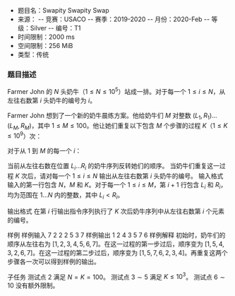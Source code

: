 - 题目名：Swapity Swapity Swap
- 来源：
-- 竞赛：USACO
-- 赛季：2019-2020
-- 月份：2020-Feb
-- 等级：Silver
-- 编号：T1
- 时间限制：2000 ms
- 空间限制：256 MiB
- 类型：传统
### 题目描述
Farmer John 的 $N$ 头奶牛（$1\leq N\leq 10^5$）站成一排。对于每一个 $1\leq i\leq N$，从左往右数第 $i$ 头奶牛的编号为 $i$。

Farmer John 想到了一个新的奶牛晨练方案。他给奶牛们 $M$ 对整数 $(L_1,R_1)\ldots (L_M,R_M)$，其中 $1\leq M\leq 100$。他让她们重复以下包含 $M$ 个步骤的过程 $K$（$1\leq K\leq 10^9$）次：

对于从 $1$ 到 $M$ 的每一个 $i$：

当前从左往右数在位置 $L_i\ldots R_i$ 的奶牛序列反转她们的顺序。
当奶牛们重复这一过程 $K$ 次后，请对每一个 $1\leq i\leq N$ 输出从左往右数第 $i$ 头奶牛的编号。
输入格式
输入的第一行包含 $N$，$M$ 和 $K$。对于每一个 $1\leq i\leq M$，第 $i+1$ 行包含 $L_i$ 和 $R_i$，均为范围在 $1\ldots N$ 内的整数，其中 $L_i<R_i$。

输出格式
在第 $i$ 行输出指令序列执行了 $K$ 次后奶牛序列中从左往右数第 $i$ 个元素的编号。

样例
样例输入
7 2 2
2 5
3 7
样例输出
1
2
4
3
5
7
6
样例解释
初始时，奶牛们的顺序从左往右为 [$1,2,3,4,5,6,7$]。在这一过程的第一步过后，顺序变为 [$1,5,4,3,2,6,7$]。在这一过程的第二步过后，顺序变为 [$1,5,7,6,2,3,4$]。再重复这两个步骤各一次可以得到样例的输出。

子任务
测试点 $2$ 满足 $N=K=100$。
测试点 $3\sim 5$ 满足 $K\leq 10^3$。
测试点 $6\sim 10$ 没有额外限制。
